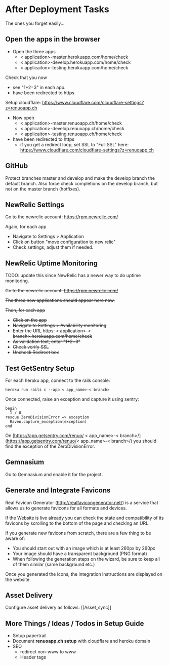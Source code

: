 # After Deployment Tasks

The ones you forget easily...

## Open the apps in the browser

* Open the three apps
  * < application>-master.herokuapp.com/home/check
  * < application>-develop.herokuapp.com/home/check
  * < applicaiton>-testing.herokuapp.com/home/check

Check that you now

* see "1+2=3" in each app.
* have been redirected to https

Setup cloudflare: https://www.cloudflare.com/cloudflare-settings?z=renuoapp.ch

* Now open
  * < application>-master.renuoapp.ch/home/check
  * < application>-develop.renuoapp.ch/home/check
  * < applicaiton>-testing.renuoapp.ch/home/check
* have been redirected to https
  * if you get a redirect loop, set SSL to "Full SSL" here: https://www.cloudflare.com/cloudflare-settings?z=renuoapp.ch

## GitHub

Protect branches master and develop and make the develop branch the default branch. Also force check completions on the develop branch, but not on the master branch (hotfixes).

## NewRelic Settings

Go to the newrelic account: https://rpm.newrelic.com/

Again, for each app

* Navigate to Settings > Application
* Click on button "move configuration to new relic"
* Check settings, adjust them if needed.

## NewRelic Uptime Monitoring

TODO: update this since NewRelic has a newer way to do uptime monitoring.

~~Go to the newrelic account: https://rpm.newrelic.com/~~

~~The three new applications should appear here now.~~

~~Then, for each app~~

* ~~Click on the app~~
* ~~Navigate to Settings > Availability monitoring~~
* ~~Enter the URL https: < application>-< branch>.herokuapp.com/home/check~~
* ~~As validation text, enter "1+2=3"~~
* ~~Check verify SSL~~
* ~~Uncheck Redirect box~~


## Test GetSentry Setup

For each heroku app, connect to the rails console:

```
heroku run rails c --app < app_name>-< branch>
```

Once connected, raise an exception and capture it using sentry:

```
begin
  1 / 0
rescue ZeroDivisionError => exception
  Raven.capture_exception(exception)
end
```

On [https://app.getsentry.com/renuo/ < app_name>-< branch>/](https://app.getsentry.com/renuo/< app_name>-< branch>/) you should find the exception of the ZeroDivisionError.

## Gemnasium

Go to Gemnasium and enable it for the project.

## Generate and Integrate Favicons

Real Favicon Generator (http://realfavicongenerator.net/) is a service that allows us to generate favicons for all formats and devices.

If the Website is live already you can check the state and compatibility of its favicons by scrolling to the bottom of the page and checking an URL.

If you generate new favicons from scratch, there are a few thing to be aware of:

* You should start out with an image which is at least 260px by 260px
* Your image should have a transparent background (PNG format)
* When following the generation steps on the wizard, be sure to keep all of them similar (same background etc.)

Once you generated the icons, the integration instructions are displayed on the website.

## Asset Delivery

Configure asset delivery as follows: [[Asset_sync]]

## More Things / Ideas / Todos in Setup Guide

* Setup papertrail
* Document **renuoapp.ch setup** with cloudflare and heroku domain
* SEO
  * redirect non-www to www
  * Header tags